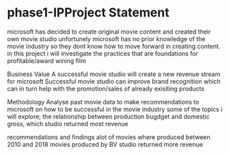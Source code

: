 # phase1-IPProject Statement
microsoft has decided to create original movie content and created their own movie studio
unfortunely microsoft has no prior knowledge of the movie industry so they dont know how to move forward in creating content.
in this project i will investigate the practices that are foundations for profitable/award wining film

Business Value
A successful movie studio will create a new revenue stream for microsoft
Successful movie studio can improve brand recognition which can in turn help with the promotion/sales of already exisiting products

Methodology
 Analyse past movie data to make recommendations to microsoft on how to be successful in the movie industry
some of the topics i will explore; the relationship between production bugdget and domestic gross, which studio returned most revenue

recommendations and findings
alot of movies where produced between 2010 and 2018
movies produced by BV studio returned more revenue
